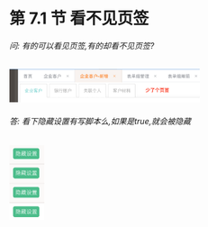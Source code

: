 # 第 7.1 节 看不见页签

###### 问: 有的可以看见页签,有的却看不见页签?

<img src="./img/tab_hide_1.png" alt="tab_hide_1" style="zoom: 33%;" />

###### 答: 看下隐藏设置有写脚本么,如果是true,就会被隐藏

<img src="./img/tab_hide_2.png" alt="tab_hide_2" style="zoom:50%;" />

